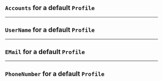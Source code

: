 ## `Accounts` for a default `Profile`

---
## `UserName` for a default `Profile`

---
## `EMail` for a default `Profile`

---
## `PhoneNumber` for a default `Profile`
